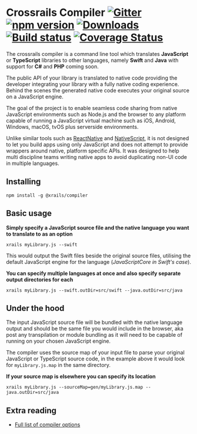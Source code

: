 # Crossrails Compiler [![Gitter][gitter-image]][gitter-url] [![npm version][version-image]][package-url] [![Downloads][downloads-image]][package-url] [![Build status][travis-image]][travis-url] [![Coverage Status][coverage-image]][coverage-url]

The crossrails compiler is a command line tool which translates **JavaScript** or **TypeScript** libraries to other languages, namely **Swift** and **Java** with support for **C#** and **PHP** coming soon. 

The public API of your library is translated to native code providing the developer integrating your library with a fully native coding experience. Behind the scenes the generated native code executes your original source on a JavaScript engine.

The goal of the project is to enable seamless code sharing from native JavaScript environments such as Node.js and the browser to any platform capable of running a JavaScript virtual machine such as iOS, Android, Windows, macOS, tvOS plus serverside environments. 

Unlike similar tools such as [ReactNative](https://facebook.github.io/react-native/) and [NativeScript](https://www.nativescript.org/), it is not designed to let you build apps using only JavaScript and does not attempt to provide wrappers around native, platform specific APIs. It was designed to help multi discipline teams writing native apps to avoid duplicating non-UI code in multiple languages.

## Installing

```shell
npm install -g @xrails/compiler
```

## Basic usage

**Simply specify a JavaScript source file and the native language you want to translate to as an option**
```shell
xrails myLibrary.js --swift
```
This would output the Swift files beside the original source files, utilising the default JavaScript engine for the language (*JavaScriptCore in Swift's case*). 

**You can specify multiple languages at once and also specify separate output directories for each**
```shell
xrails myLibrary.js --swift.outDir=src/swift --java.outDir=src/java
``` 

## Under the hood

The input JavaScript source file will be bundled with the native language output and should be the same file you would include in the browser, aka post any transpilation or module bundling as it will need to be capable of running on your chosen JavaScript engine.

The compiler uses the source map of your input file to parse your original JavaScript or TypeScript source code, in the example above it would look for `myLibrary.js.map` in the same directory.

**If your source map is elsewhere you can specify its location**
```shell
xrails myLibrary.js --sourceMap=gen/myLibrary.js.map --java.outDir=src/java
```

## Extra reading 

*  [Full  list of compiler options](https://github.com/crossrails/compiler/wiki/Compiler%20Options.md)

[package-url]: https://www.npmjs.com/package/xrails/compiler
[version-image]: https://badge.fury.io/js/xrails/compiler.svg
[downloads-image]: https://img.shields.io/npm/dm/xrails/compiler.svg
[travis-image]: https://travis-ci.org/crossrails/compiler.svg?branch=master
[travis-url]: https://travis-ci.org/crossrails/compiler
[gitter-image]: https://badges.gitter.im/crossrails/compiler.svg
[gitter-url]: https://gitter.im/crossrails/compiler?utm_source=badge&utm_medium=badge&utm_campaign=pr-badge&utm_content=badge
[coverage-image]:https://coveralls.io/repos/github/crossrails/compiler/badge.svg?branch=master
[coverage-url]:https://coveralls.io/github/crossrails/compiler?branch=master

